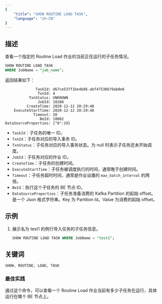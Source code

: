 ```yaml
---
{
    "title": "SHOW ROUTINE LOAD TASK",
    "language": "zh-CN"
}
---
```


<!--
Licensed to the Apache Software Foundation (ASF) under one
or more contributor license agreements.  See the NOTICE file
distributed with this work for additional information
regarding copyright ownership.  The ASF licenses this file
to you under the Apache License, Version 2.0 (the
"License"); you may not use this file except in compliance
with the License.  You may obtain a copy of the License at

  http://www.apache.org/licenses/LICENSE-2.0

Unless required by applicable law or agreed to in writing,
software distributed under the License is distributed on an
"AS IS" BASIS, WITHOUT WARRANTIES OR CONDITIONS OF ANY
KIND, either express or implied.  See the License for the
specific language governing permissions and limitations
under the License.
-->




## 描述

查看一个指定的 Routine Load 作业的当前正在运行的子任务情况。

```sql
SHOW ROUTINE LOAD TASK
WHERE JobName = "job_name";
```

返回结果如下：

```text
              TaskId: d67ce537f1be4b86-abf47530b79ab8e6
               TxnId: 4
           TxnStatus: UNKNOWN
               JobId: 10280
          CreateTime: 2020-12-12 20:29:48
    ExecuteStartTime: 2020-12-12 20:29:48
             Timeout: 20
                BeId: 10002
DataSourceProperties: {"0":19}
```

- `TaskId`：子任务的唯一 ID。
- `TxnId`：子任务对应的导入事务 ID。
- `TxnStatus`：子任务对应的导入事务状态。为 null 时表示子任务还未开始调度。
- `JobId`：子任务对应的作业 ID。
- `CreateTime`：子任务的创建时间。
- `ExecuteStartTime`：子任务被调度执行的时间，通常晚于创建时间。
- `Timeout`：子任务超时时间，通常是作业设置的 `max_batch_interval` 的两倍。
- `BeId`：执行这个子任务的 BE 节点 ID。
- `DataSourceProperties`：子任务准备消费的 Kafka Partition 的起始 offset。是一个 Json 格式字符串。Key 为 Partition Id。Value 为消费的起始 offset。

## 示例

1. 展示名为 test1 的例行导入任务的子任务信息。

    ```sql
    SHOW ROUTINE LOAD TASK WHERE JobName = "test1";
    ```

## 关键词

    SHOW, ROUTINE, LOAD, TASK

### 最佳实践

通过这个命令，可以查看一个 Routine Load 作业当前有多少子任务在运行，具体运行在哪个 BE 节点上。
